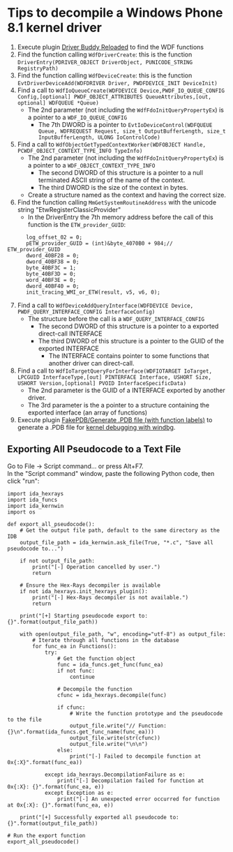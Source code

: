 # Tips to decompile a Windows Phone 8.1 kernel driver

1. Execute plugin [Driver Buddy Reloaded](https://github.com/fredericGette/wp81DriverBuddyReloaded) to find the WDF functions
2. Find the function calling `WdfDriverCreate`: this is the function `DriverEntry(PDRIVER_OBJECT DriverObject, PUNICODE_STRING RegistryPath)`
3. Find the function calling `WdfDeviceCreate`: this is the function `EvtDriverDeviceAdd(WDFDRIVER Driver, PWDFDEVICE_INIT DeviceInit)`
4. Find a call to `WdfIoQueueCreate(WDFDEVICE Device,PWDF_IO_QUEUE_CONFIG Config,[optional] PWDF_OBJECT_ATTRIBUTES QueueAttributes,[out, optional] WDFQUEUE *Queue)`  
   - The 2nd parameter (not including the `WdfFdoInitQueryPropertyEx`) is a pointer to a `WDF_IO_QUEUE_CONFIG`  
     - The 7th DWORD is a pointer to `EvtIoDeviceControl(WDFQUEUE Queue, WDFREQUEST Request, size_t OutputBufferLength, size_t InputBufferLength, ULONG IoControlCode)`
5. Find a call to `WdfObjectGetTypedContextWorker(WDFOBJECT Handle, PCWDF_OBJECT_CONTEXT_TYPE_INFO TypeInfo)`
   - The 2nd parameter (not including the `WdfFdoInitQueryPropertyEx`) is a pointer to a `WDF_OBJECT_CONTEXT_TYPE_INFO`
     - The second DWORD of this structure is a pointer to a null terminated ASCII string of the name of the context.
     - The third DWORD is the size of the context in bytes.
   - Create a structure named as the context and having the correct size.
6. Find the function calling `MmGetSystemRoutineAddress` with the unicode string "EtwRegisterClassicProvider"
   - In the DriverEntry the 7th memory address before the call of this function is the `ETW_provider_GUID`:
```
      log_offset_02 = 0;
      pETW_provider_GUID = (int)&byte_4070B0 + 984;// ETW_provider_GUID
      dword_40BF28 = 0;
      dword_40BF38 = 0;
      byte_40BF3C = 1;
      byte_40BF3D = 0;
      word_40BF3E = 0;
      dword_40BF40 = 0;
      init_tracing_WMI_or_ETW(result, v5, v6, 0);
```
7. Find a call to `WdfDeviceAddQueryInterface(WDFDEVICE Device, PWDF_QUERY_INTERFACE_CONFIG InterfaceConfig)`
   - The structure before the call is a `WDF_QUERY_INTERFACE_CONFIG`
     - The second DWORD of this structure is a pointer to a exported direct-call INTERFACE
     - The third DWORD of this structure is a pointer to the GUID of the exported INTERFACE
       - The INTERFACE contains pointer to some functions that another driver can direct-call.
8. Find a call to `WdfIoTargetQueryForInterface(WDFIOTARGET IoTarget, LPCGUID InterfaceType,[out] PINTERFACE Interface, USHORT Size, USHORT Version,[optional] PVOID InterfaceSpecificData)`	
   - The 2nd parameter is the GUID of a INTERFACE exported by another driver.
   - The 3rd parameter is the a pointer to a structure containing the exported interface (an array of functions)
9. Execute plugin [FakePDB/Generate .PDB file (with function labels)](https://github.com/Mixaill/FakePDB) to generate a .PDB file for [kernel debugging with windbg](/kernelModeDebugging/README.md).

## Exporting All Pseudocode to a Text File

Go to File -> Script command... or press Alt+F7.  
In the "Script command" window, paste the following Python code, then click "run":

```
import ida_hexrays
import ida_funcs
import ida_kernwin
import os

def export_all_pseudocode():
    # Get the output file path, default to the same directory as the IDB
    output_file_path = ida_kernwin.ask_file(True, "*.c", "Save all pseudocode to...")

    if not output_file_path:
        print("[-] Operation cancelled by user.")
        return

    # Ensure the Hex-Rays decompiler is available
    if not ida_hexrays.init_hexrays_plugin():
        print("[-] Hex-Rays decompiler is not available.")
        return

    print("[+] Starting pseudocode export to: {}".format(output_file_path))

    with open(output_file_path, "w", encoding="utf-8") as output_file:
        # Iterate through all functions in the database
        for func_ea in Functions():
            try:
                # Get the function object
                func = ida_funcs.get_func(func_ea)
                if not func:
                    continue

                # Decompile the function
                cfunc = ida_hexrays.decompile(func)

                if cfunc:
                    # Write the function prototype and the pseudocode to the file
                    output_file.write("// Function: {}\n".format(ida_funcs.get_func_name(func_ea)))
                    output_file.write(str(cfunc))
                    output_file.write("\n\n")
                else:
                    print("[-] Failed to decompile function at 0x{:X}".format(func_ea))

            except ida_hexrays.DecompilationFailure as e:
                print("[-] Decompilation failed for function at 0x{:X}: {}".format(func_ea, e))
            except Exception as e:
                print("[-] An unexpected error occurred for function at 0x{:X}: {}".format(func_ea, e))

    print("[+] Successfully exported all pseudocode to: {}".format(output_file_path))

# Run the export function
export_all_pseudocode()
```
